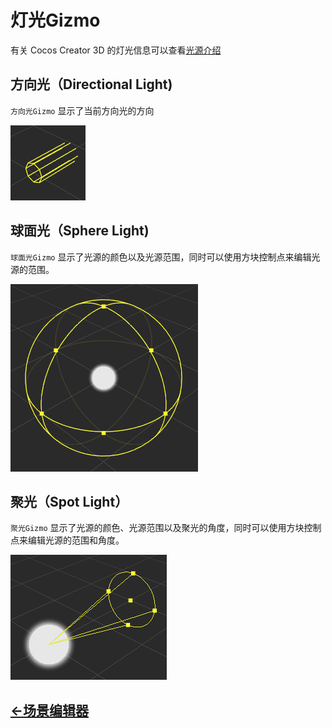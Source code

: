 # 灯光Gizmo
有关 Cocos Creator 3D 的灯光信息可以查看[光源介绍](../../concepts/scene/light.md)
## 方向光（Directional Light)
`方向光Gizmo` 显示了当前方向光的方向

![directional light gizmo](images/directional-light-gizmo.png)

## 球面光（Sphere Light)
`球面光Gizmo` 显示了光源的颜色以及光源范围，同时可以使用方块控制点来编辑光源的范围。

![sphere light gizmo](images/sphere-light-gizmo.png)

## 聚光（Spot Light）
`聚光Gizmo` 显示了光源的颜色、光源范围以及聚光的角度，同时可以使用方块控制点来编辑光源的范围和角度。

![spot light gizmo](images/spot-light-gizmo.png)

## [<-场景编辑器](index.md)